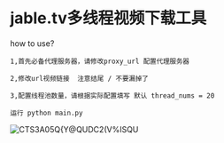 # jable.tv多线程视频下载工具
how to use?

    1,首先必备代理服务器，请修改proxy_url 配置代理服务器

    2,修改url视频链接  注意结尾 / 不要漏掉了

    3,配置线程池数量，请根据实际配置填写 默认 thread_nums = 20

    运行 python main.py


![CTS3A05Q{Y@QUDC2(V%ISQU](https://user-images.githubusercontent.com/50804820/228047120-a0a17e67-43d4-441b-a54c-ec9da0f9966b.png)

